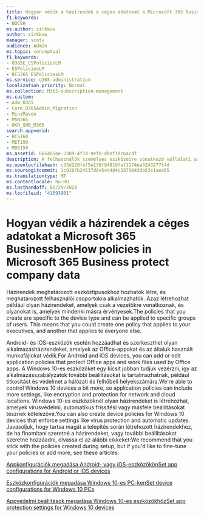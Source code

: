```yaml
---
title: Hogyan védik a házirendek a céges adatokat a Microsoft 365 Businessben
f1.keywords:
- NOCSH
ms.author: sirkkuw
author: sirkkuw
manager: scotv
audience: Admin
ms.topic: conceptual
f1_keywords:
- O365E_ESPoliciesLM
- ESPoliciesLM
- BCS365_ESPoliciesLM
ms.service: o365-administration
localization_priority: Normal
ms.collection: M365-subscription-management
ms.custom:
- Adm_O365
- Core_O365Admin_Migration
- MiniMaven
- MSB365
- OKR_SMB_M365
search.appverid:
- BCS160
- MET150
- MOE150
ms.assetid: 665485be-2389-4f1d-9ef8-dbef19c6acdf
description: A felhasználók személyes eszközeire vonatkozó vállalati adatok védelme érdekében használjon olyan házirendeket, amelyek meghatározott eszközöket és biztonsági csoportokat céloznak meg.
ms.openlocfilehash: c33d228fef5e138f94810faf1174ea3243277f4d
ms.sourcegitcommit: 1c91b7b24537d0e54d484c3379043db53c1aea65
ms.translationtype: MT
ms.contentlocale: hu-HU
ms.lasthandoff: 01/29/2020
ms.locfileid: "41593901"
---
```

# <a name="how-policies-in-microsoft-365-business-protect-company-data"></a><span data-ttu-id="5f5a6-103">Hogyan védik a házirendek a céges adatokat a Microsoft 365 Businessben</span><span class="sxs-lookup"><span data-stu-id="5f5a6-103">How policies in Microsoft 365 Business protect company data</span></span>

<span data-ttu-id="5f5a6-p101">Házirendek meghatározott eszköztípusokhoz hozhatók létre, és meghatározott felhasználói csoportokra alkalmazhatók. Azaz létrehozhat például olyan házirendeket, amelyek csak a vezetőkre vonatkoznak, és olyanokat is, amelyek mindenki másra érvényesek.</span><span class="sxs-lookup"><span data-stu-id="5f5a6-p101">The policies that you create are specific to the device type and can be applied to specific groups of users. This means that you could create one policy that applies to your executives, and another that applies to everyone else.</span></span>
  
<span data-ttu-id="5f5a6-106">Android- és iOS-eszközök esetén hozzáadhat és szerkeszthet olyan alkalmazásházirendeket, amelyek az Office-appokat és az általuk használt munkafájlokat védik.</span><span class="sxs-lookup"><span data-stu-id="5f5a6-106">For Android and iOS devices, you can add or edit application policies that protect Office apps and work files used by Office apps.</span></span> <span data-ttu-id="5f5a6-107">A Windows 10-es eszközöket egy kicsit jobban tudjuk vezérzni, így az alkalmazásszabályzatok további beállításokat is tartalmazhatnak, például titkosítást és védelmet a hálózati és felhőbeli helyekszámára.</span><span class="sxs-lookup"><span data-stu-id="5f5a6-107">We're able to control Windows 10 devices a bit more, so application policies can include more settings, like encryption and protection for network and cloud locations.</span></span> <span data-ttu-id="5f5a6-108">Windows 10-es eszközöknél olyan házirendeket is létrehozhat, amelyek vírusvédelmi, automatikus frissítési vagy másféle beállításokat tesznek kötelezővé.</span><span class="sxs-lookup"><span data-stu-id="5f5a6-108">You can also create device policies for Windows 10 devices that enforce settings like virus protection and automatic updates.</span></span> <span data-ttu-id="5f5a6-109">Javasoljuk, hogy tartsa magát a telepítés során létrehozott házirendekhez, de ha finomítani szeretné a házirendeket, vagy további beállításokat szeretne hozzáadni, olvassa el az alábbi cikkeket:</span><span class="sxs-lookup"><span data-stu-id="5f5a6-109">We recommend that you stick with the policies created during setup, but if you'd like to fine-tune your policies or add more, see these articles:</span></span>
  
[<span data-ttu-id="5f5a6-110">Appkonfigurációk megadása Android- vagy iOS-eszközökön</span><span class="sxs-lookup"><span data-stu-id="5f5a6-110">Set app configurations for Android or iOS devices</span></span>](app-protection-settings-for-android-and-ios.md)
  
[<span data-ttu-id="5f5a6-111">Eszközkonfigurációk megadása Windows 10-es PC-ken</span><span class="sxs-lookup"><span data-stu-id="5f5a6-111">Set device configurations for Windows 10 PCs</span></span>](protection-settings-for-windows-10-pcs.md)
  
[<span data-ttu-id="5f5a6-112">Appvédelmi beállítások megadása Windows 10-es eszközökhöz</span><span class="sxs-lookup"><span data-stu-id="5f5a6-112">Set app protection settings for Windows 10 devices</span></span>](protection-settings-for-windows-10-devices.md)
  

